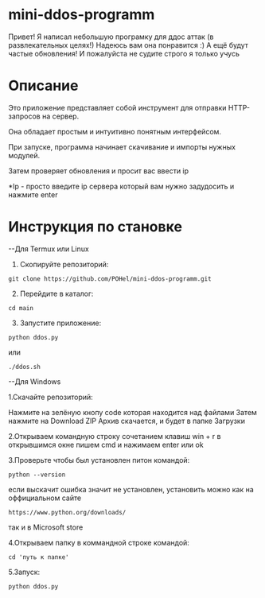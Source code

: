 # mini-ddos-programm
Привет!
Я написал небольшую програмку для ддос аттак (в развлекательных целях!)
Надеюсь вам она понравится :)
А ещё будут частые обновления!
И пожалуйста не судите строго я только учусь

# Описание

Это приложение представляет собой инструмент для отправки HTTP-запросов на сервер. 

Она обладает простым и интуитивно понятным интерфейсом.

При запуске, программа начинает скачивание и импорты нужных модулей. 

Затем проверяет обновления и просит вас ввести ip

*Ip - просто введите ip сервера который вам нужно задудосить и нажмите enter

# Инструкция по становке
--Для Termux или Linux
1. Скопируйте репозиторий:

```
git clone https://github.com/POHel/mini-ddos-programm.git
```

2. Перейдите в каталог:

```
cd main
```

3. Запустите приложение:
   
```
python ddos.py
```

или

```
./ddos.sh
```

--Для Windows

1.Скачайте репозиторий:

Нажмите на зелёную кнопу code которая находится над файлами
Затем нажмите на Download ZIP
Архив скачается, и будет в папке Загрузки

2.Открываем командную строку
сочетанием клавиш win + r
в открывшимся окне пишем cmd и нажимаем enter или ok 

3.Проверьте чтобы был установлен питон
командой:

```
python --version
```

если выскачит ошибка значит не установлен, установить можно как на оффициальном сайте

```
https://www.python.org/downloads/
```
так и в Microsoft store

4.Открываем папку в коммандной строке командой:

```
cd 'путь к папке'
```

5.Запуск:

```
python ddos.py
```











